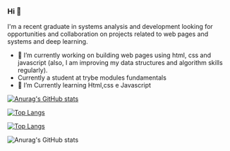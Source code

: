 
### Hi 👋
I'm a recent graduate in systems analysis and development looking for opportunities and collaboration on projects related to web pages and systems and deep learning.
- 🔭 I’m currently working on building web pages using html, css and javascript (also, I am improving my data structures and algorithm skills regularly).
- Currently a student at trybe modules fundamentals
- 🌱 I’m Currently learning Html,css e Javascript
 

[![Anurag's GitHub stats](https://github-readme-stats.vercel.app/api?username=fau-33)](https://github.com/fau-33/github-readme-stats&theme=dark)

[![Top Langs](https://github-readme-stats.vercel.app/api/top-langs/?username=fau-33)](https://github.com/fau-33/github-readme-stats&theme=dark)

[![Top Langs](https://github-readme-stats.vercel.app/api/top-langs/?username=fau-33&layout=compact)](https://github.com/fau-33/github-readme-stats&theme=dark)

![Anurag's GitHub stats](https://github-readme-stats.vercel.app/api?username=fau-33&show_icons=true&theme=dark)





